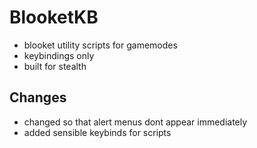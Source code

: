 # BlooketKB
- blooket utility scripts for gamemodes
- keybindings only
- built for stealth

## Changes
- changed so that alert menus dont appear immediately
- added sensible keybinds for scripts